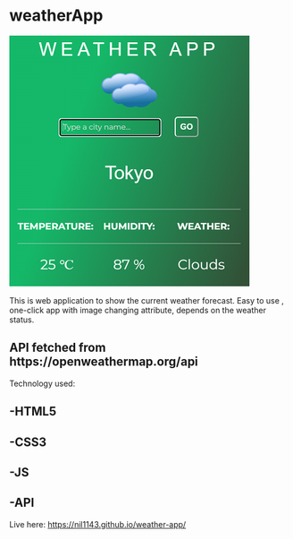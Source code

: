 # weatherApp

<img class="items-center" src="/img/weather-image.png">

This is web application to show the current weather forecast. 
Easy to use , one-click app with image changing attribute, depends on the weather status.

<h2>API fetched from https://openweathermap.org/api</h2>

Technology used:
<h2>-HTML5</h2>
<h2>-CSS3</h2>
<h2>-JS</h2>
<h2>-API</h2>



Live here: <a>https://nil1143.github.io/weather-app/</a>



